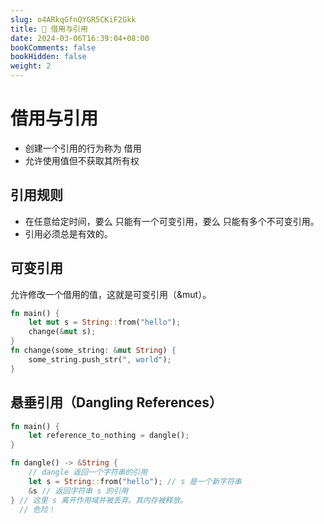 ```yaml
---
slug: o4ARkqGfnQYGR5CKiF2Gkk
title: 📝 借用与引用
date: 2024-03-06T16:39:04+08:00
bookComments: false
bookHidden: false
weight: 2
---
```


# 借用与引用

* 创建一个引用的行为称为 借用
* 允许使用值但不获取其所有权


## 引用规则
* 在任意给定时间，要么 只能有一个可变引用，要么 只能有多个不可变引用。
* 引用必须总是有效的。


## 可变引用
  允许修改一个借用的值，这就是可变引用（&mut）。
```rust
fn main() {
    let mut s = String::from("hello");
    change(&mut s);
}
fn change(some_string: &mut String) {
    some_string.push_str(", world");
}
```


## 悬垂引用（Dangling References）
```rust
fn main() {
    let reference_to_nothing = dangle();
}

fn dangle() -> &String {
    // dangle 返回一个字符串的引用
    let s = String::from("hello"); // s 是一个新字符串
    &s // 返回字符串 s 的引用
} // 这里 s 离开作用域并被丢弃。其内存被释放。
  // 危险！
```